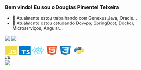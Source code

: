 ### Bem vindo! Eu sou o Douglas Pimentel Teixeira

- 🔭 Atualmente estou trabalhando com Genexus,Java, Oracle...
- 🌱 Atualmente estou estudando Devops, SpringBoot, Docker, Microserviços, Angular...

<a href="https://github.com/douglaspt">
  <img height=200 align="center" src="https://github-readme-stats.vercel.app/api?username=douglaspt&show_icons=true&theme=dark" />
</a>
<a href="https://github.com/douglaspt">
  <img height=200 align="center" src="https://github-readme-stats.vercel.app/api/top-langs?username=douglaspt&layout=compact&langs_count=8&card_width=320&theme=dark" />
</a>

<div style="display: inline_block"><br>
  <img align="center" alt="DPT-Js" height="30" width="40" src="https://raw.githubusercontent.com/devicons/devicon/master/icons/javascript/javascript-plain.svg">
  <img align="center" alt="DPT-Ts" height="30" width="40" src="https://raw.githubusercontent.com/devicons/devicon/master/icons/typescript/typescript-plain.svg">
  <img align="center" alt="DPT-React" height="30" width="40" src="https://raw.githubusercontent.com/devicons/devicon/master/icons/react/react-original.svg">
  <img align="center" alt="DPT-HTML" height="30" width="40" src="https://raw.githubusercontent.com/devicons/devicon/master/icons/html5/html5-original.svg">
  <img align="center" alt="DPT-CSS" height="30" width="40" src="https://raw.githubusercontent.com/devicons/devicon/master/icons/css3/css3-original.svg">
  <img align="center" alt="DPT-Python" height="30" width="40" src="https://raw.githubusercontent.com/devicons/devicon/master/icons/python/python-original.svg">
 
</div>  
 ##
<div>  
  <a href="https://www.linkedin.com/in/douglas-pimentel-teixeira-72139572" target="_blank"><img src="https://img.shields.io/badge/-LinkedIn-%230077B5?style=for-the-badge&logo=linkedin&logoColor=white" target="_blank"></a> 
</div>
